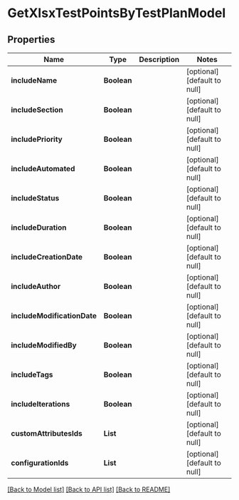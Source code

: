 # GetXlsxTestPointsByTestPlanModel
## Properties

| Name | Type | Description | Notes |
|------------ | ------------- | ------------- | -------------|
| **includeName** | **Boolean** |  | [optional] [default to null] |
| **includeSection** | **Boolean** |  | [optional] [default to null] |
| **includePriority** | **Boolean** |  | [optional] [default to null] |
| **includeAutomated** | **Boolean** |  | [optional] [default to null] |
| **includeStatus** | **Boolean** |  | [optional] [default to null] |
| **includeDuration** | **Boolean** |  | [optional] [default to null] |
| **includeCreationDate** | **Boolean** |  | [optional] [default to null] |
| **includeAuthor** | **Boolean** |  | [optional] [default to null] |
| **includeModificationDate** | **Boolean** |  | [optional] [default to null] |
| **includeModifiedBy** | **Boolean** |  | [optional] [default to null] |
| **includeTags** | **Boolean** |  | [optional] [default to null] |
| **includeIterations** | **Boolean** |  | [optional] [default to null] |
| **customAttributesIds** | **List** |  | [optional] [default to null] |
| **configurationIds** | **List** |  | [optional] [default to null] |

[[Back to Model list]](../README.md#documentation-for-models) [[Back to API list]](../README.md#documentation-for-api-endpoints) [[Back to README]](../README.md)

